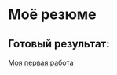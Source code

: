 # Моё резюме

## Готовый результат:

[Моя первая работа](https://margorita89.github.io/Margo-course/)
